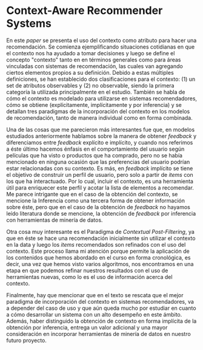 # Context-Aware Recommender Systems

En este *paper* se presenta el uso del contexto como atributo para hacer una recomendación. Se comienza ejemplificando situaciones cotidianas en que el contexto nos ha ayudado a tomar decisiones y luego se define el concepto "contexto" tanto en en términos generales como para áreas vinculadas con sistemas de recomendación, las cuales van agregando ciertos elementos propios a su definición. Debido a estas múltiples definiciones, se han establecido dos clasificaciones para el contexto: (1) un set de atributos observables y (2) no observable, siendo la primera categoría la utilizada principalmente en el estudio. También se habla de cómo el contexto es modelado para utilizarse en sistemas recomendadores, cómo se obtiene (explícitamente, implícitamente y por inferencia) y se detallan tres paradigmas de la incorporación del contexto en los modelos de recomendación, tanto de manera individual como en forma combinada.


Una de las cosas que me parecieron más interesantes fue que, en modelos estudiados anteriormente hablamos sobre la manera de obtener *feedback* y diferenciamos entre *feedback* explícito e implícito, y cuando nos referimos a éste último hacemos énfasis en el comportamiento del usuario según películas que ha visto o productos que ha comprado, pero no se había mencionado en ninguna ocasión que las preferencias del usuario podrían estar relacionadas con su contexto. Es más, en *feedback* implícito se tiene el objetivo de construir un perfil de usuario, pero solo a partir de *items* con los que ha interactuado. Por lo cual, incluir el contexto, es una herramienta útil para enriquecer este perfil y acotar la lista de elementos a recomendar. Me parece intrigante que en el caso de la obtención del contexto, se mencione la Inferencia como una tercera forma de obtener información sobre éste, pero que en el caso de la obtención de *feedback* no hayamos leído literatura donde se mencione, la obtención de *feedback* por inferencia con herramientas de minería de datos.

Otra cosa muy interesante es el Paradigma de *Contextual Post-Filtering*, ya que en éste se hace una recomendación inicialmente sin utilizar el contexto en la data y luego los *items* recomendados son refinados con el uso del contexto. Este proceso llama mi atención porque permite la aplicación de los contenidos que hemos abordado en el curso en forma cronológica, es decir, una vez que hemos visto varios algoritmos, nos encontramos en una etapa en que podemos refinar nuestros resultados con el uso de herramientas nuevas, como lo es el uso de información acerca del contexto.

Finalmente, hay que mencionar que en el texto se rescata que el mejor paradigma de incorporación del contexto en sistemas recomendadores, va a depender del caso de uso y que aún queda mucho por estudiar en cuanto a cómo desarrollar un sistema con un alto desempeño en este ámbito. Además, haber distinguido la obtención de  contexto en forma implícita de la obtención por inferencia, entrega un valor adicional y una mayor consideración en incorporar herramientas de minería de datos en nuestro futuro proyecto.









